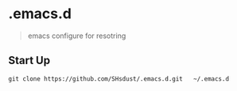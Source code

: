 # .emacs.d
> emacs configure for resotring
## Start Up
```
git clone https://github.com/SHsdust/.emacs.d.git   ~/.emacs.d
```
